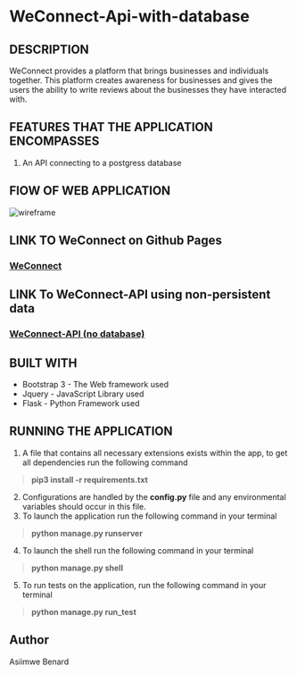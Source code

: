 # WeConnect-Api-with-database
## DESCRIPTION
WeConnect provides a platform that brings businesses and individuals together. This platform 
creates awareness for businesses and gives the users the ability to write reviews about the 
businesses they have interacted with.

## FEATURES THAT THE APPLICATION ENCOMPASSES
1. An API connecting to a postgress database

## FlOW OF WEB APPLICATION
![wireframe](https://github.com/King-Benx/WeConnect-ui-designs/blob/master/designs/wireframes/wireframes.png)

## LINK TO WeConnect on Github Pages
### [WeConnect](https://king-benx.github.io/)

## LINK To WeConnect-API using non-persistent data
### [WeConnect-API (no database)](https://evening-gorge-56404.herokuapp.com/)

## BUILT WITH
* Bootstrap 3 - The Web framework used
* Jquery - JavaScript Library used
* Flask - Python Framework used
## RUNNING THE APPLICATION
1. A file that contains all necessary extensions exists within the app, to get all dependencies run the following command
> **pip3 install -r requirements.txt**
2. Configurations are handled by the **config.py** file and any environmental variables should occur in this file.
3. To launch the application run the following command in your terminal
> **python manage.py runserver**
4. To launch the shell run the following command in your terminal
> **python manage.py shell**
5. To run tests on the application, run the following command in your terminal
> **python manage.py run_test**
## Author
Asiimwe Benard
